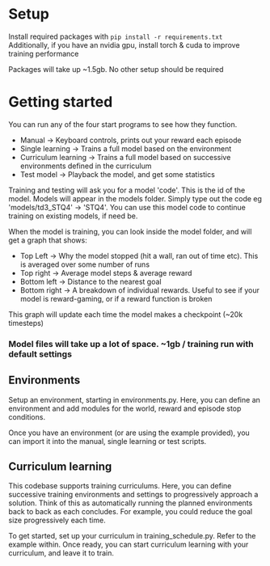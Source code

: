 # Setup
Install required packages with `pip install -r requirements.txt`
Additionally, if you have an nvidia gpu, install torch & cuda to improve training performance

Packages will take up ~1.5gb. 
No other setup should be required

# Getting started
You can run any of the four start programs to see how they function.
* Manual -> Keyboard controls, prints out your reward each episode
* Single learning -> Trains a full model based on the environment
* Curriculum learning -> Trains a full model based on successive environments defined in the curriculum
* Test model -> Playback the model, and get some statistics

Training and testing will ask you for a model 'code'. This is the id of the model. Models will appear in the models folder.
Simply type out the code eg 'models/td3_STQ4' -> 'STQ4'.
You can use this model code to continue training on existing models, if need be.

When the model is training, you can look inside the model folder, and will get a graph that shows:
* Top Left -> Why the model stopped (hit a wall, ran out of time etc). This is averaged over some number of runs
* Top right -> Average model steps & average reward
* Bottom left -> Distance to the nearest goal
* Bottom right -> A breakdown of individual rewards. Useful to see if your model is reward-gaming, or if a reward function is broken 

This graph will update each time the model makes a checkpoint (~20k timesteps)
### Model files will take up a lot of space. ~1gb / training run with default settings

## Environments
Setup an environment, starting in environments.py.
Here, you can define an environment and add modules for the world, reward and episode stop conditions.

Once you have an environment (or are using the example provided), you can import it into the manual, single learning or test scripts.

## Curriculum learning
This codebase supports training curriculums. Here, you can define successive training environments and settings to progressively approach a solution.
Think of this as automatically running the planned environments back to back as each concludes. For example, you could reduce the goal size progressively each time.

To get started, set up your curriculum in training_schedule.py. Refer to the example within.
Once ready, you can start curriculum learning with your curriculum, and leave it to train.
